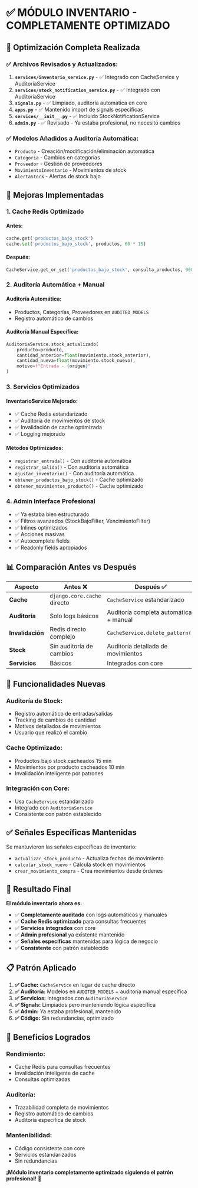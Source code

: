 # ✅ MÓDULO INVENTARIO - COMPLETAMENTE OPTIMIZADO

## 🎯 **Optimización Completa Realizada**

### ✅ **Archivos Revisados y Actualizados:**

1. **`services/inventario_service.py`** - ✅ Integrado con CacheService y AuditoriaService
2. **`services/stock_notification_service.py`** - ✅ Integrado con AuditoriaService
3. **`signals.py`** - ✅ Limpiado, auditoría automática en core
4. **`apps.py`** - ✅ Mantenido import de signals específicas
5. **`services/__init__.py`** - ✅ Incluido StockNotificationService
6. **`admin.py`** - ✅ Revisado - Ya estaba profesional, no necesitó cambios

### ✅ **Modelos Añadidos a Auditoría Automática:**
- `Producto` - Creación/modificación/eliminación automática
- `Categoria` - Cambios en categorías
- `Proveedor` - Gestión de proveedores
- `MovimientoInventario` - Movimientos de stock
- `AlertaStock` - Alertas de stock bajo

## 🚀 **Mejoras Implementadas**

### **1. Cache Redis Optimizado**

#### **Antes:**
```python
cache.get('productos_bajo_stock')
cache.set('productos_bajo_stock', productos, 60 * 15)
```

#### **Después:**
```python
CacheService.get_or_set('productos_bajo_stock', consulta_productos, 900)
```

### **2. Auditoría Automática + Manual**

#### **Auditoría Automática:**
- Productos, Categorías, Proveedores en `AUDITED_MODELS`
- Registro automático de cambios

#### **Auditoría Manual Específica:**
```python
AuditoriaService.stock_actualizado(
    producto=producto,
    cantidad_anterior=float(movimiento.stock_anterior),
    cantidad_nueva=float(movimiento.stock_nuevo),
    motivo=f"Entrada - {origen}"
)
```

### **3. Servicios Optimizados**

#### **InventarioService Mejorado:**
- ✅ Cache Redis estandarizado
- ✅ Auditoría de movimientos de stock
- ✅ Invalidación de cache optimizada
- ✅ Logging mejorado

#### **Métodos Optimizados:**
- `registrar_entrada()` - Con auditoría automática
- `registrar_salida()` - Con auditoría automática
- `ajustar_inventario()` - Con auditoría automática
- `obtener_productos_bajo_stock()` - Cache optimizado
- `obtener_movimientos_producto()` - Cache optimizado

### **4. Admin Interface Profesional**
- ✅ Ya estaba bien estructurado
- ✅ Filtros avanzados (StockBajoFilter, VencimientoFilter)
- ✅ Inlines optimizados
- ✅ Acciones masivas
- ✅ Autocomplete fields
- ✅ Readonly fields apropiados

## 📊 **Comparación Antes vs Después**

| Aspecto | Antes ❌ | Después ✅ |
|---------|----------|------------|
| **Cache** | `django.core.cache` directo | `CacheService` estandarizado |
| **Auditoría** | Solo logs básicos | Auditoría completa automática + manual |
| **Invalidación** | Redis directo complejo | `CacheService.delete_pattern()` |
| **Stock** | Sin auditoría de cambios | Auditoría detallada de movimientos |
| **Servicios** | Básicos | Integrados con core |

## 🔧 **Funcionalidades Nuevas**

### **Auditoría de Stock:**
- Registro automático de entradas/salidas
- Tracking de cambios de cantidad
- Motivos detallados de movimientos
- Usuario que realizó el cambio

### **Cache Optimizado:**
- Productos bajo stock cacheados 15 min
- Movimientos por producto cacheados 10 min
- Invalidación inteligente por patrones

### **Integración con Core:**
- Usa `CacheService` estandarizado
- Integrado con `AuditoriaService`
- Consistente con patrón establecido

## ✅ **Señales Específicas Mantenidas**

Se mantuvieron las señales específicas de inventario:
- `actualizar_stock_producto` - Actualiza fechas de movimiento
- `calcular_stock_nuevo` - Calcula stock en movimientos
- `crear_movimiento_compra` - Crea movimientos desde órdenes

## 🎯 **Resultado Final**

**El módulo inventario ahora es:**
- ✅ **Completamente auditado** con logs automáticos y manuales
- ✅ **Cache Redis optimizado** para consultas frecuentes
- ✅ **Servicios integrados** con core
- ✅ **Admin profesional** ya existente mantenido
- ✅ **Señales específicas** mantenidas para lógica de negocio
- ✅ **Consistente** con patrón establecido

## 📋 **Patrón Aplicado**

1. **✅ Cache:** `CacheService` en lugar de cache directo
2. **✅ Auditoría:** Modelos en `AUDITED_MODELS` + auditoría manual específica
3. **✅ Servicios:** Integrados con `AuditoriaService`
4. **✅ Signals:** Limpiados pero manteniendo lógica específica
5. **✅ Admin:** Ya estaba profesional, mantenido
6. **✅ Código:** Sin redundancias, optimizado

## 🚀 **Beneficios Logrados**

### **Rendimiento:**
- Cache Redis para consultas frecuentes
- Invalidación inteligente de cache
- Consultas optimizadas

### **Auditoría:**
- Trazabilidad completa de movimientos
- Registro automático de cambios
- Auditoría específica de stock

### **Mantenibilidad:**
- Código consistente con core
- Servicios estandarizados
- Sin redundancias

**¡Módulo inventario completamente optimizado siguiendo el patrón profesional!** 🚀